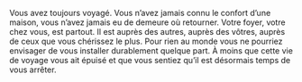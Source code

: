 ﻿---
skill_proficiencies: '[Persuasion](abilities_charisma_hd.md#persuasion) ou [Représentation](abilities_charisma_hd.md#représentation) ou [Supercherie](abilities_charisma_hd.md#supercherie), [Survie](abilities_wisdom_hd.md#survie).'
mastered_tools: véhicules (terrestres) ou véhicules (marins).
mastered_languages: une langue au choix, à l’oral seulement.
equipment: tenue de voyageur, costume ou vêtements tape-à-l’oeil, tente pour une personne et couverture de mauvaise qualité, sac de voyage, bourse contenant 10 sous.
id: background_traveler_fr.md#itinérant
name: Itinérant
alt_name: '[Traveler](background_traveler_en.md) (RPG p53)'
source: (JDR p44)
---
Vous avez toujours voyagé. Vous n’avez jamais connu le confort d’une maison, vous n’avez jamais eu de demeure où retourner. Votre foyer, votre chez vous, est partout. Il est auprès des autres, auprès des vôtres, auprès de ceux que vous chérissez le plus. Pour rien au monde vous ne pourriez envisager de vous installer durablement quelque part. À moins que cette vie de voyage vous ait épuisé et que vous sentiez qu’il est désormais temps de vous arrêter.

